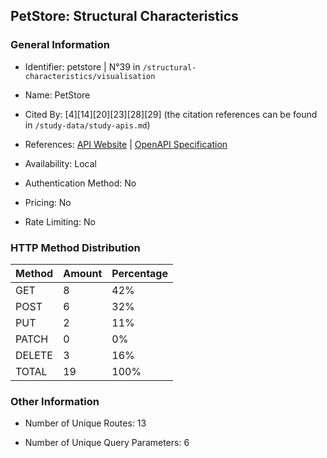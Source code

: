 ## PetStore: Structural Characteristics

### General Information

- Identifier: petstore | N°39 in `/structural-characteristics/visualisation`

- Name: PetStore

- Cited By: [4][14][20][23][28][29] (the citation references can be found in `/study-data/study-apis.md`)

- References: [API Website](https://github.com/swagger-api/swagger-petstore) | [OpenAPI Specification](https://petstore3.swagger.io/api/v3/openapi.json)

- Availability: Local

- Authentication Method: No

- Pricing: No

- Rate Limiting: No

### HTTP Method Distribution

| Method | Amount | Percentage |
|--------|--------|------------|
| GET | 8 | 42% |
| POST | 6 | 32% |
| PUT | 2 | 11% |
| PATCH | 0 | 0% |
| DELETE | 3 | 16% |
| TOTAL | 19 | 100% |

### Other Information

- Number of Unique Routes: 13

- Number of Unique Query Parameters: 6
